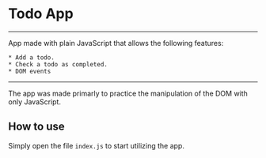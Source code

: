 
# Todo App

---
App made with plain JavaScript that allows the following features:

	* Add a todo.
	* Check a todo as completed.
	* DOM events
---
The app was made primarly to practice the manipulation of the DOM with only JavaScript.

## How to use

Simply open the file `index.js` to start utilizing the app.

